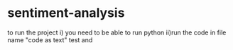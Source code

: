 # sentiment-analysis
to run the project
  i) you need to be able to run python
  ii)run the code in file name "code as text" test and
